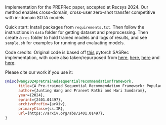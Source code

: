 Implementation for the PREPRec paper, accepted at Recsys 2024. Our method enables cross-domain, cross-user zero-shot transfer competitive with in-domain SOTA models.

Quick start: Install packages from `requirements.txt`. Then follow the instructions in `data` folder for getting dataset and preprocessing. Then create a `res` folder to hold trained models and logs of results, and see `sample.sh` for examples for running and evaluating models.

Code credits: Original code is based off [this](https://github.com/pmixer/SASRec.pytorch) pytorch SASRec implementation, with code also taken/repurposed from [here](https://github.com/jaywonchung/BERT4Rec-VAE-Pytorch), [here](https://github.com/pmixer/TiSASRec.pytorch/), [here](https://github.com/guoyang9/BPR-pytorch/) and [here](https://github.com/jadore801120/attention-is-all-you-need-pytorch).

Please cite our work if you use it: 
```bibtex
@misc{wang2024pretrainedsequentialrecommendationframework,
      title={A Pre-trained Sequential Recommendation Framework: Popularity Dynamics for Zero-shot Transfer}, 
      author={Junting Wang and Praneet Rathi and Hari Sundaram},
      year={2024},
      eprint={2401.01497},
      archivePrefix={arXiv},
      primaryClass={cs.IR},
      url={https://arxiv.org/abs/2401.01497}, 
}
